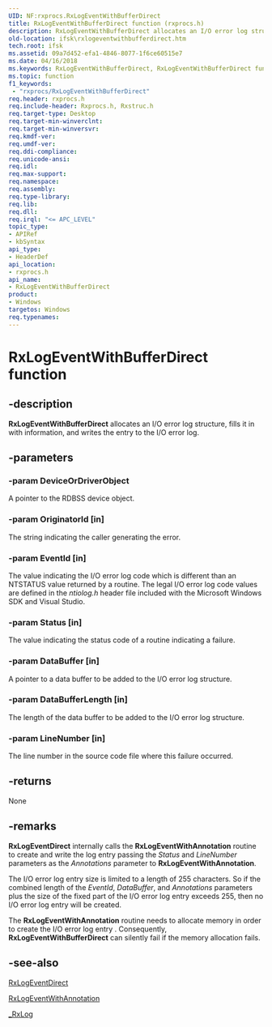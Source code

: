 ```yaml
---
UID: NF:rxprocs.RxLogEventWithBufferDirect
title: RxLogEventWithBufferDirect function (rxprocs.h)
description: RxLogEventWithBufferDirect allocates an I/O error log structure, fills it in with information, and writes the entry to the I/O error log.
old-location: ifsk\rxlogeventwithbufferdirect.htm
tech.root: ifsk
ms.assetid: 09a7d452-efa1-4846-8077-1f6ce60515e7
ms.date: 04/16/2018
ms.keywords: RxLogEventWithBufferDirect, RxLogEventWithBufferDirect function [Installable File System Drivers], ifsk.rxlogeventwithbufferdirect, rxprocs/RxLogEventWithBufferDirect, rxref_95cd6139-10e2-4cf1-bfd9-51b3d6dd1119.xml
ms.topic: function
f1_keywords:
 - "rxprocs/RxLogEventWithBufferDirect"
req.header: rxprocs.h
req.include-header: Rxprocs.h, Rxstruc.h
req.target-type: Desktop
req.target-min-winverclnt: 
req.target-min-winversvr: 
req.kmdf-ver: 
req.umdf-ver: 
req.ddi-compliance: 
req.unicode-ansi: 
req.idl: 
req.max-support: 
req.namespace: 
req.assembly: 
req.type-library: 
req.lib: 
req.dll: 
req.irql: "<= APC_LEVEL"
topic_type:
- APIRef
- kbSyntax
api_type:
- HeaderDef
api_location:
- rxprocs.h
api_name:
- RxLogEventWithBufferDirect
product:
- Windows
targetos: Windows
req.typenames: 
---
```


# RxLogEventWithBufferDirect function


## -description


<b>RxLogEventWithBufferDirect</b> allocates an I/O error log structure, fills it in with information, and writes the entry to the I/O error log.


## -parameters




### -param DeviceOrDriverObject

<p>A pointer to the RDBSS device object.</p>


### -param OriginatorId [in]

The string indicating the caller generating the error.


### -param EventId [in]

The value indicating the I/O error log code which is different than an NTSTATUS value returned by a routine. The legal I/O error log code values are defined in the <i>ntiolog.h</i> header file included with the Microsoft Windows SDK and Visual Studio. 


### -param Status [in]

The value indicating the status code of a routine indicating a failure.


### -param DataBuffer [in]

A pointer to a data buffer to be added to the I/O error log structure.


### -param DataBufferLength [in]

The length of the data buffer to be added to the I/O error log structure.


### -param LineNumber [in]

The line number in the source code file where this failure occurred.


## -returns



None




## -remarks



<b>RxLogEventDirect</b> internally calls the <b>RxLogEventWithAnnotation</b> routine to create and write the log entry passing the <i>Status</i> and <i>LineNumber</i> parameters as the <i>Annotations</i> parameter to <b>RxLogEventWithAnnotation</b>. 

The I/O error log entry size is limited to a length of 255 characters. So if the combined length of the <i>EventId</i>, <i>DataBuffer</i>, and <i>Annotations</i> parameters plus the size of the fixed part of the I/O error log entry exceeds 255, then no I/O error log entry will be created.

The <b>RxLogEventWithAnnotation</b> routine needs to allocate memory in order to create the I/O error log entry . Consequently, <b>RxLogEventWithBufferDirect</b> can silently fail if the memory allocation fails. 




## -see-also




<a href="https://docs.microsoft.com/windows-hardware/drivers/ddi/content/rxprocs/nf-rxprocs-rxlogeventdirect">RxLogEventDirect</a>



<a href="https://docs.microsoft.com/windows-hardware/drivers/ddi/content/rxprocs/nf-rxprocs-rxlogeventwithannotation">RxLogEventWithAnnotation</a>



<a href="https://docs.microsoft.com/windows-hardware/drivers/ddi/content/rxlog/nf-rxlog-_rxlog">_RxLog</a>
 

 

